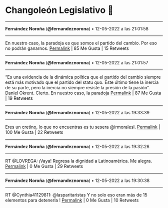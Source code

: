 # Changoleón Legislativo 🙈
*****
**Fernández Noroña** (**@fernandeznorona**) • 12-05-2022 a las 21:01:58
*****
En nuestro caso, la paradoja es que somos el partido del cambio. Por eso no podrán ganarnos.
[Permalink](https://twitter.com/fernandeznorona/status/1524978232659161088) | 85 Me Gusta | 15 Retweets
*****
**Fernández Noroña** (**@fernandeznorona**) • 12-05-2022 a las 21:01:57
*****
“Es una evidencia de la dinámica política que el partido del cambio siempre está más motivado que el partido del statu quo. Éste último tiene la inercia de su parte, pero la inercia no siempre resiste la presión de la pasión”.  Daniel Okrent. Cierto. En nuestro caso, la paradoja
[Permalink](https://twitter.com/fernandeznorona/status/1524978230016544769) | 87 Me Gusta | 19 Retweets
*****
**Fernández Noroña** (**@fernandeznorona**) • 12-05-2022 a las 19:33:39
*****
Eres un cretino, lo que no encuentras es tu sesera @irmoralesl.
[Permalink](https://twitter.com/fernandeznorona/status/1524956009315319815) | 100 Me Gusta | 22 Retweets
*****
**Fernández Noroña** (**@fernandeznorona**) • 12-05-2022 a las 19:32:26
*****
RT @LOVREGA: ¡Vaya! Regresa la dignidad a Latinoamérica. Me alegra.
[Permalink](https://twitter.com/fernandeznorona/status/1524955704083234827) | 0 Me Gusta | 29 Retweets
*****
**Fernández Noroña** (**@fernandeznorona**) • 12-05-2022 a las 19:30:38
*****
RT @Cynthia41129811: @lasparitaristas Y no solo eso eran más de 15 elementos para detenerla !
[Permalink](https://twitter.com/fernandeznorona/status/1524955250767052808) | 0 Me Gusta | 10 Retweets